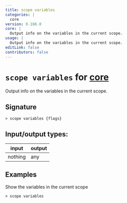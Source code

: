 ```yaml
---
title: scope variables
categories: |
  core
version: 0.108.0
core: |
  Output info on the variables in the current scope.
usage: |
  Output info on the variables in the current scope.
editLink: false
contributors: false
---
```

<!-- This file is automatically generated. Please edit the command in https://github.com/nushell/nushell instead. -->

# `scope variables` for [core](/commands/categories/core.md)

<div class='command-title'>Output info on the variables in the current scope.</div>

## Signature

```> scope variables {flags} ```


## Input/output types:

| input   | output |
| ------- | ------ |
| nothing | any    |
## Examples

Show the variables in the current scope
```nu
> scope variables

```
